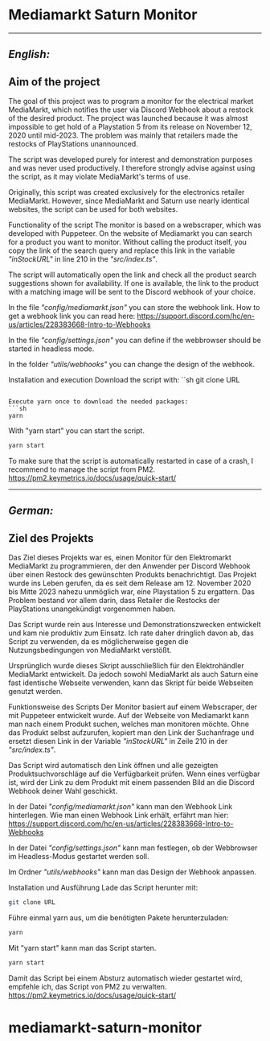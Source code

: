 # Mediamarkt Saturn Monitor


---
## _English:_
## Aim of the project
The goal of this project was to program a monitor for the electrical market MediaMarkt, which notifies the user via Discord Webhook about a restock of the desired product. The project was launched because it was almost impossible to get hold of a Playstation 5 from its release on November 12, 2020 until mid-2023. The problem was mainly that retailers made the restocks of PlayStations unannounced.

The script was developed purely for interest and demonstration purposes and was never used productively. I therefore strongly advise against using the script, as it may violate MediaMarkt's terms of use.

Originally, this script was created exclusively for the electronics retailer MediaMarkt. However, since MediaMarkt and Saturn use nearly identical websites, the script can be used for both websites.

Functionality of the script
The monitor is based on a webscraper, which was developed with Puppeteer. On the website of Mediamarkt you can search for a product you want to monitor. Without calling the product itself, you copy the link of the search query and replace this link in the variable _"inStockURL"_ in line 210 in the _"src/index.ts"_.

The script will automatically open the link and check all the product search suggestions shown for availability. If one is available, the link to the product with a matching image will be sent to the Discord webhook of your choice.

In the file _"config/mediamarkt.json"_ you can store the webhook link. How to get a webhook link you can read here:
https://support.discord.com/hc/en-us/articles/228383668-Intro-to-Webhooks

In the file _"config/settings.json"_ you can define if the webbrowser should be started in headless mode.

In the folder _"utils/webhooks"_ you can change the design of the webhook.

Installation and execution
Download the script with:
``sh
git clone URL
```

Execute yarn once to download the needed packages:
```sh
yarn
```


With "yarn start" you can start the script.
```sh
yarn start
```

To make sure that the script is automatically restarted in case of a crash, I recommend to manage the script from PM2.
https://pm2.keymetrics.io/docs/usage/quick-start/

---
## _German:_

## Ziel des Projekts
Das Ziel dieses Projekts war es, einen Monitor für den Elektromarkt MediaMarkt zu programmieren, der den Anwender per Discord Webhook über einen Restock des gewünschten Produkts benachrichtigt. Das Projekt wurde ins Leben gerufen, da es seit dem Release am 12. November 2020 bis Mitte 2023 nahezu unmöglich war, eine Playstation 5 zu ergattern. Das Problem bestand vor allem darin, dass Retailer die Restocks der PlayStations unangekündigt vorgenommen haben.

Das Script wurde rein aus Interesse und Demonstrationszwecken entwickelt und kam nie produktiv zum Einsatz. Ich rate daher dringlich davon ab, das Script zu verwenden, da es möglicherweise gegen die Nutzungsbedingungen von MediaMarkt verstößt.

Ursprünglich wurde dieses Skript ausschließlich für den Elektrohändler MediaMarkt entwickelt. Da jedoch sowohl MediaMarkt als auch Saturn eine fast identische Webseite verwenden, kann das Skript für beide Webseiten genutzt werden.

Funktionsweise des Scripts
Der Monitor basiert auf einem Webscraper, der mit Puppeteer entwickelt wurde. Auf der Webseite von Mediamarkt kann man nach einem Produkt suchen, welches man monitoren möchte. Ohne das Produkt selbst aufzurufen, kopiert man den Link der Suchanfrage und ersetzt diesen Link in der Variable _"inStockURL"_ in Zeile 210 in der _"src/index.ts"_.

Das Script wird automatisch den Link öffnen und alle gezeigten Produktsuchvorschläge auf die Verfügbarkeit prüfen. Wenn eines verfügbar ist, wird der Link zu dem Produkt mit einem passenden Bild an die Discord Webhook deiner Wahl geschickt.

In der Datei _"config/mediamarkt.json"_ kann man den Webhook Link hinterlegen. Wie man einen Webhook Link erhält, erfährt man hier:
https://support.discord.com/hc/en-us/articles/228383668-Intro-to-Webhooks

In der Datei _"config/settings.json"_ kann man festlegen, ob der Webbrowser im Headless-Modus gestartet werden soll.

Im Ordner _"utils/webhooks"_ kann man das Design der Webhook anpassen.

Installation und Ausführung
Lade das Script herunter mit:
```sh
git clone URL
```

Führe einmal yarn aus, um die benötigten Pakete herunterzuladen:
```sh
yarn
```


Mit "yarn start" kann man das Script starten.
```sh
yarn start
```

Damit das Script bei einem Absturz automatisch wieder gestartet wird, empfehle ich, das Script von PM2 zu verwalten.
https://pm2.keymetrics.io/docs/usage/quick-start/
# mediamarkt-saturn-monitor
